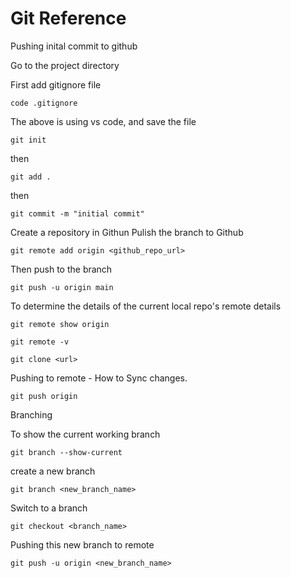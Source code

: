 # Git Reference


Pushing inital commit to github

Go to the project directory

First add gitignore file

```
code .gitignore
```
The above is using vs code, and save the file

```
git init
```
then

```
git add .
```

then 

```
git commit -m "initial commit"
```
Create a repository in Githun
Pulish the branch to Github
```
git remote add origin <github_repo_url>
```
Then push to the branch
```
git push -u origin main
```

To determine the details of the current local repo's remote details 
 ```
 git remote show origin 
 ```
 ```
 git remote -v
 ```
  
 ```
 git clone <url>
 ```


Pushing to remote - How to Sync changes.

```
git push origin
```

Branching

To show the current working branch 
```
git branch --show-current
```
create a new branch
```
git branch <new_branch_name>
```
Switch to a branch
```
git checkout <branch_name>
```
Pushing this new branch to remote
```
git push -u origin <new_branch_name>
```
